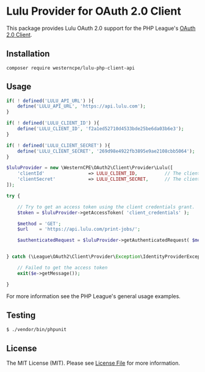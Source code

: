 # Lulu Provider for OAuth 2.0 Client

This package provides Lulu OAuth 2.0 support for the PHP League's [OAuth 2.0 Client](https://github.com/thephpleague/oauth2-client).

## Installation

```
composer require westerncpe/lulu-php-client-api
```

## Usage

```php
if( ! defined('LULU_API_URL') ){
    define('LULU_API_URL', 'https://api.lulu.com');
}

if( ! defined('LULU_CLIENT_ID') ){
    define('LULU_CLIENT_ID', 'f2a1ed52710d4533bde25be6da03b6e3');
}

if( ! defined('LULU_CLIENT_SECRET') ){
    define('LULU_CLIENT_SECRET', '269d98e4922fb3895e9ae2108cbb5064');
}

$luluProvider = new \WesternCPE\OAuth2\Client\Provider\Lulu([
    'clientId'                => LULU_CLIENT_ID,          // The client ID assigned to you by Lulu
    'clientSecret'            => LULU_CLIENT_SECRET,      // The client password assigned to you by Lulu
]);

try {

    // Try to get an access token using the client credentials grant.
    $token = $luluProvider->getAccessToken( 'client_credentials' );

    $method = 'GET';
	$url    = 'https://api.lulu.com/print-jobs/';

    $authenticatedRequest = $luluProvider->getAuthenticatedRequest( $method, $url, $token );


} catch (\League\OAuth2\Client\Provider\Exception\IdentityProviderException $e) {

    // Failed to get the access token
    exit($e->getMessage());

}


```

For more information see the PHP League's general usage examples.

## Testing

```bash
$ ./vendor/bin/phpunit
```

## License

The MIT License (MIT). Please see [License File](https://github.com/michaelKaefer/oauth2-amazon/blob/master/LICENSE) for more information.
